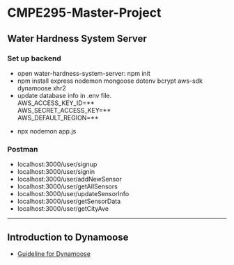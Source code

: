 # CMPE295-Master-Project

## Water Hardness System Server
### Set up backend
- open water-hardness-system-server: npm init
- npm install express nodemon mongoose dotenv bcrypt aws-sdk dynamoose xhr2
- update database info in .env file. 
<br>AWS_ACCESS_KEY_ID=**
<br>AWS_SECRET_ACCESS_KEY=**
<br>AWS_DEFAULT_REGION=**
<!-- - npm i aws-sdk --save
- npm i dynamoose -->
- npx nodemon app.js

### Postman
- localhost:3000/user/signup
- localhost:3000/user/signin 
- localhost:3000/user/addNewSensor
- localhost:3000/user/getAllSensors
- localhost:3000/user/updateSensorInfo
- localhost:3000/user/getSensorData
- localhost:3000/user/getCityAve

---
## Introduction to Dynamoose
- [Guideline for Dynamoose](https://dynamoosejs.com/getting_started/Introduction)